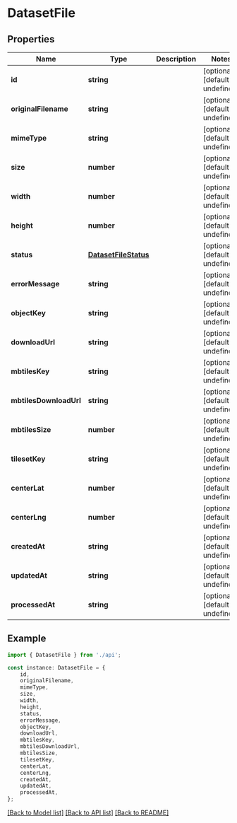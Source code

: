 # DatasetFile


## Properties

Name | Type | Description | Notes
------------ | ------------- | ------------- | -------------
**id** | **string** |  | [optional] [default to undefined]
**originalFilename** | **string** |  | [optional] [default to undefined]
**mimeType** | **string** |  | [optional] [default to undefined]
**size** | **number** |  | [optional] [default to undefined]
**width** | **number** |  | [optional] [default to undefined]
**height** | **number** |  | [optional] [default to undefined]
**status** | [**DatasetFileStatus**](DatasetFileStatus.md) |  | [optional] [default to undefined]
**errorMessage** | **string** |  | [optional] [default to undefined]
**objectKey** | **string** |  | [optional] [default to undefined]
**downloadUrl** | **string** |  | [optional] [default to undefined]
**mbtilesKey** | **string** |  | [optional] [default to undefined]
**mbtilesDownloadUrl** | **string** |  | [optional] [default to undefined]
**mbtilesSize** | **number** |  | [optional] [default to undefined]
**tilesetKey** | **string** |  | [optional] [default to undefined]
**centerLat** | **number** |  | [optional] [default to undefined]
**centerLng** | **number** |  | [optional] [default to undefined]
**createdAt** | **string** |  | [optional] [default to undefined]
**updatedAt** | **string** |  | [optional] [default to undefined]
**processedAt** | **string** |  | [optional] [default to undefined]

## Example

```typescript
import { DatasetFile } from './api';

const instance: DatasetFile = {
    id,
    originalFilename,
    mimeType,
    size,
    width,
    height,
    status,
    errorMessage,
    objectKey,
    downloadUrl,
    mbtilesKey,
    mbtilesDownloadUrl,
    mbtilesSize,
    tilesetKey,
    centerLat,
    centerLng,
    createdAt,
    updatedAt,
    processedAt,
};
```

[[Back to Model list]](../README.md#documentation-for-models) [[Back to API list]](../README.md#documentation-for-api-endpoints) [[Back to README]](../README.md)

